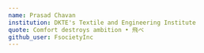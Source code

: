 ```yaml
---
name: Prasad Chavan
institution: DKTE's Textile and Engineering Institute
quote: Comfort destroys ambition • 飛べ
github_user: FsocietyInc
---
```

